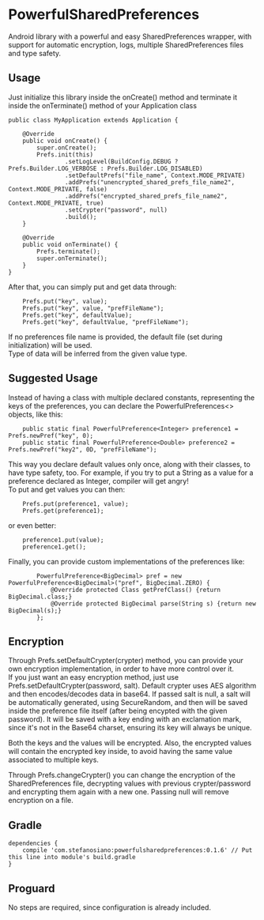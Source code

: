 PowerfulSharedPreferences
=========================
Android library with a powerful and easy SharedPreferences wrapper, with support for automatic encryption, logs, multiple SharedPreferences files and type safety.  
  
  
  
Usage
-----
  
Just initialize this library inside the onCreate() method and terminate it inside the onTerminate() method of your Application class  
  
```
public class MyApplication extends Application {

    @Override
    public void onCreate() {
        super.onCreate();
        Prefs.init(this)
                .setLogLevel(BuildConfig.DEBUG ? Prefs.Builder.LOG_VERBOSE : Prefs.Builder.LOG_DISABLED)
                .setDefaultPrefs("file_name", Context.MODE_PRIVATE)
                .addPrefs("unencrypted_shared_prefs_file_name2", Context.MODE_PRIVATE, false)
                .addPrefs("encrypted_shared_prefs_file_name2", Context.MODE_PRIVATE, true)
                .setCrypter("password", null)
                .build();
    }

    @Override
    public void onTerminate() {
        Prefs.terminate();
        super.onTerminate();
    }
}  
```
  
After that, you can simply put and get data through:

```
    Prefs.put("key", value);
    Prefs.put("key", value, "prefFileName");
    Prefs.get("key", defaultValue);
    Prefs.get("key", defaultValue, "prefFileName");
```
  
If no preferences file name is provided, the default file (set during initialization) will be used.  
Type of data will be inferred from the given value type.  
  
  
  
Suggested Usage
---------------
  
Instead of having a class with multiple declared constants, representing the keys of the preferences, you can declare the PowerfulPreferences<> objects, like this:

```
    public static final PowerfulPreference<Integer> preference1 = Prefs.newPref("key", 0);
    public static final PowerfulPreference<Double> preference2 = Prefs.newPref("key2", 0D, "prefFileName");
```
  
This way you declare default values only once, along with their classes, to have type safety, too. For example, if you try to put a String as a value for a preference declared as Integer, compiler will get angry!  
To put and get values you can then:  

```
    Prefs.put(preference1, value);
    Prefs.get(preference1);
```
or even better:  

```
    preference1.put(value);
    preference1.get();
```
  
Finally, you can provide custom implementations of the preferences like:
  
```
        PowerfulPreference<BigDecimal> pref = new PowerfulPreference<BigDecimal>("pref", BigDecimal.ZERO) {
            @Override protected Class getPrefClass() {return BigDecimal.class;}
            @Override protected BigDecimal parse(String s) {return new BigDecimal(s);}
        };
```
  
  
  
  
Encryption
----------
  
Through Prefs.setDefaultCrypter(crypter) method, you can provide your own encryption implementation, in order to have more control over it.  
If you just want an easy encryption method, just use Prefs.setDefaultCrypter(password, salt). Default crypter uses AES algorithm and then encodes/decodes data in base64. If passed salt is null, a salt will be automatically generated, using SecureRandom, and then will be saved inside the preference file itself (after being encypted with the given password). It will be saved with a key ending with an exclamation mark, since it's not in the Base64 charset, ensuring its key will always be unique.  
  
Both the keys and the values will be encrypted. Also, the encrypted values will contain the encrypted key inside, to avoid having the same value associated to multiple keys.  
  
Through Prefs.changeCrypter() you can change the encryption of the SharedPreferences file, decrypting values with previous crypter/password and encrypting them again with a new one. Passing null will remove encryption on a file.  
  
  
  
  
Gradle
------
  
```
dependencies {
    compile 'com.stefanosiano:powerfulsharedpreferences:0.1.6' // Put this line into module's build.gradle
}
```
  
  
Proguard
--------
No steps are required, since configuration is already included.  
  

